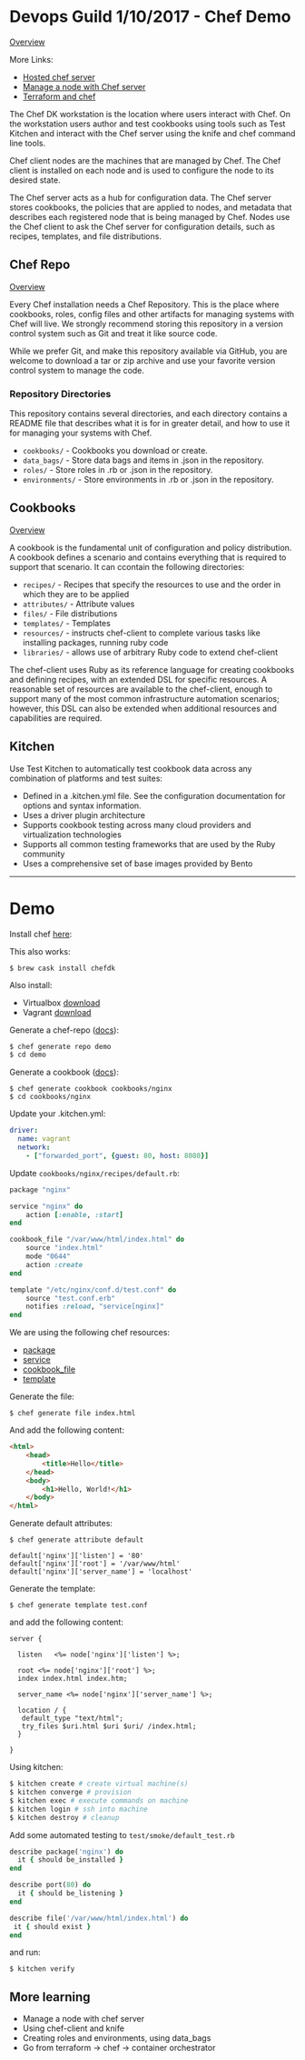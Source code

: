 # Devops Guild 1/10/2017 - Chef Demo

[Overview](https://docs.chef.io/chef_overview.html)

More Links:
- [Hosted chef server](https://getchef.opscode.com/signup)
- [Manage a node with Chef server](https://learn.chef.io/modules/manage-a-node-chef-server#/)
- [Terraform and chef](https://www.terraform.io/docs/provisioners/chef.html)

The Chef DK workstation is the location where users interact with Chef. On the workstation users author and test cookbooks using tools such as Test Kitchen and interact with the Chef server using the knife and chef command line tools.

Chef client nodes are the machines that are managed by Chef. The Chef client is installed on each node and is used to configure the node to its desired state.

The Chef server acts as a hub for configuration data. The Chef server stores cookbooks, the policies that are applied to nodes, and metadata that describes each registered node that is being managed by Chef. Nodes use the Chef client to ask the Chef server for configuration details, such as recipes, templates, and file distributions.

## Chef Repo

[Overview](https://docs.chef.io/chef_repo.html)

Every Chef installation needs a Chef Repository. This is the place where cookbooks, roles, config files and other artifacts for managing systems with Chef will live. We strongly recommend storing this repository in a version control system such as Git and treat it like source code.

While we prefer Git, and make this repository available via GitHub, you are welcome to download a tar or zip archive and use your favorite version control system to manage the code.

### Repository Directories

This repository contains several directories, and each directory contains a README file that describes what it is for in greater detail, and how to use it for managing your systems with Chef.

- `cookbooks/` - Cookbooks you download or create.
- `data_bags/` - Store data bags and items in .json in the repository.
- `roles/` - Store roles in .rb or .json in the repository.
- `environments/` - Store environments in .rb or .json in the repository.

## Cookbooks

[Overview](https://docs.chef.io/cookbooks.html)

A cookbook is the fundamental unit of configuration and policy distribution. A cookbook defines a scenario and contains everything that is required to support that scenario. It can ccontain the following directories:

- `recipes/` - Recipes that specify the resources to use and the order in which they are to be applied
- `attributes/` - Attribute values
- `files/` - File distributions
- `templates/` - Templates
- `resources/` - instructs chef-client to complete various tasks like installing packages, running ruby code
- `libraries/` - allows use of arbitrary Ruby code to extend chef-client

The chef-client uses Ruby as its reference language for creating cookbooks and defining recipes, with an extended DSL for specific resources. A reasonable set of resources are available to the chef-client, enough to support many of the most common infrastructure automation scenarios; however, this DSL can also be extended when additional resources and capabilities are required.

## Kitchen

Use Test Kitchen to automatically test cookbook data across any combination of platforms and test suites:

- Defined in a .kitchen.yml file. See the configuration documentation for options and syntax information.
- Uses a driver plugin architecture
- Supports cookbook testing across many cloud providers and virtualization technologies
- Supports all common testing frameworks that are used by the Ruby community
- Uses a comprehensive set of base images provided by Bento

---
# Demo

Install chef [here](https://downloads.chef.io/chefdk):

This also works:

```
$ brew cask install chefdk
```

Also install:
- Virtualbox [download](https://www.virtualbox.org/wiki/Downloads)
- Vagrant [download](https://www.vagrantup.com/downloads.html)

Generate a chef-repo ([docs](https://docs.chef.io/ctl_chef.html#chef-generate-repo)):
```bash
$ chef generate repo demo
$ cd demo
```

Generate a cookbook ([docs](https://docs.chef.io/ctl_chef.html#chef-generate-cookbook)):
```
$ chef generate cookbook cookbooks/nginx
$ cd cookbooks/nginx
```

Update your .kitchen.yml:

```yml
driver:
  name: vagrant
  network:
    - ["forwarded_port", {guest: 80, host: 8080}]
```


Update `cookbooks/nginx/recipes/default.rb`:

```ruby
package "nginx"

service "nginx" do
    action [:enable, :start]
end

cookbook_file "/var/www/html/index.html" do
    source "index.html"
    mode "0644"
    action :create
end

template "/etc/nginx/conf.d/test.conf" do
    source "test.conf.erb"
    notifies :reload, "service[nginx]"
end
```

We are using the following chef resources:

- [package](https://docs.chef.io/resource_package.html)
- [service](https://docs.chef.io/resource_service.html)
- [cookbook_file](https://docs.chef.io/resource_cookbook_file.html)
- [template](https://docs.chef.io/resource_template.html)

Generate the file:

```
$ chef generate file index.html
```

And add the following content:

```html
<html>
    <head>
        <title>Hello</title>
    </head>
    <body>
        <h1>Hello, World!</h1>
    </body>
</html>
```

Generate default attributes:

```
$ chef generate attribute default
```
```
default['nginx']['listen'] = '80'
default['nginx']['root'] = '/var/www/html'
default['nginx']['server_name'] = 'localhost'
```

Generate the template:

```
$ chef generate template test.conf
```

and add the following content:

```erb
server {

  listen   <%= node['nginx']['listen'] %>;

  root <%= node['nginx']['root'] %>;
  index index.html index.htm;

  server_name <%= node['nginx']['server_name'] %>;
  
  location / {
   default_type "text/html";
   try_files $uri.html $uri $uri/ /index.html;
  }

}
```

Using kitchen:

```bash
$ kitchen create # create virtual machine(s)
$ kitchen converge # provision
$ kitchen exec # execute commands on machine
$ kitchen login # ssh into machine
$ kitchen destroy # cleanup
```

Add some automated testing to `test/smoke/default_test.rb`

```ruby
describe package('nginx') do
  it { should be_installed }
end

describe port(80) do
  it { should be_listening }
end

describe file('/var/www/html/index.html') do
 it { should exist }
end
```

and run:

```
$ kitchen verify
```

## More learning

- Manage a node with chef server
- Using chef-client and knife 
- Creating roles and environments, using data_bags
- Go from terraform -> chef -> container orchestrator
